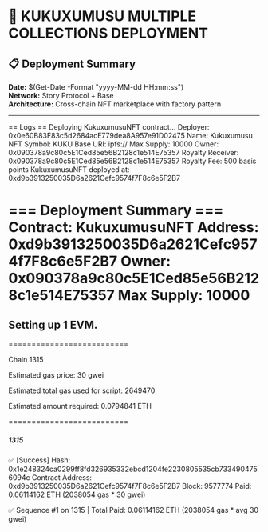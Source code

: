 # 🚀 KUKUXUMUSU MULTIPLE COLLECTIONS DEPLOYMENT

## 📋 Deployment Summary

**Date:** $(Get-Date -Format "yyyy-MM-dd HH:mm:ss")  
**Network:** Story Protocol + Base  
**Architecture:** Cross-chain NFT marketplace with factory pattern

---

== Logs ==
  Deploying KukuxumusuNFT contract...
  Deployer: 0x0e60B83F83c5d2684acE779dea8A957e91D02475
  Name: Kukuxumusu NFT
  Symbol: KUKU
  Base URI: ipfs://
  Max Supply: 10000
  Owner: 0x090378a9c80c5E1Ced85e56B2128c1e514E75357
  Royalty Receiver: 0x090378a9c80c5E1Ced85e56B2128c1e514E75357
  Royalty Fee: 500 basis points
  KukuxumusuNFT deployed at: 0xd9b3913250035D6a2621Cefc9574f7F8c6e5F2B7
  
=== Deployment Summary ===
  Contract: KukuxumusuNFT
  Address: 0xd9b3913250035D6a2621Cefc9574f7F8c6e5F2B7
  Owner: 0x090378a9c80c5E1Ced85e56B2128c1e514E75357
  Max Supply: 10000
  ========================


## Setting up 1 EVM.

==========================

Chain 1315

Estimated gas price: 30 gwei

Estimated total gas used for script: 2649470

Estimated amount required: 0.0794841 ETH

==========================

##### 1315
✅  [Success] Hash: 0x1e248324ca0299ff8fd326935332ebcd1204fe2230805535cb7334904756094c
Contract Address: 0xd9b3913250035D6a2621Cefc9574f7F8c6e5F2B7
Block: 9577774
Paid: 0.06114162 ETH (2038054 gas * 30 gwei)

✅ Sequence #1 on 1315 | Total Paid: 0.06114162 ETH (2038054 gas * avg 30 gwei)            

  
